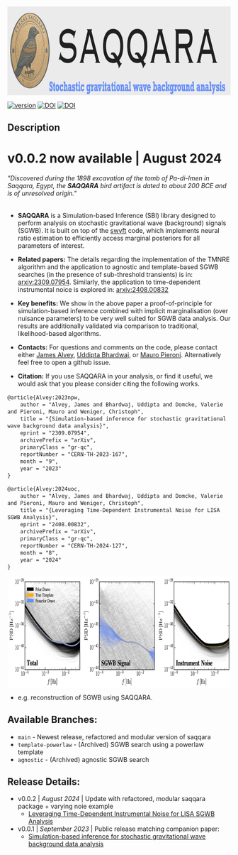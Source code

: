 <img align="center" height="200" src="./images/saqqara_logo.png">


[![version](https://img.shields.io/badge/version-0.0.2-blue)](https://github.com/PEREGRINE-GW/saqqara) [![DOI](https://img.shields.io/badge/DOI-arXiv.2309.07954-brightgreen)](https://arxiv.org/abs/2309.07954) [![DOI](https://img.shields.io/badge/DOI-arXiv.2408.00832-brightgreen)](https://arxiv.org/abs/2408.00832)
## Description
# v0.0.2 now available | August 2024
###### *"Discovered during the 1898 excavation of the tomb of Pa-di-Imen in Saqqara, Egypt, the ***SAQQARA*** bird artifact is dated to about 200 BCE and is of unresolved origin."*

- **SAQQARA** is a Simulation-based Inference (SBI) library designed to perform analysis on stochastic gravitational wave (background) signals (SGWB). It is built on top of the [swyft](https://swyft.readthedocs.io/en/lightning/) code, which implements neural ratio estimation to efficiently access marginal posteriors for all parameters of interest.
- **Related papers:** The details regarding the implementation of the TMNRE algorithm and the application to agnostic and template-based SGWB searches (in the presence of sub-threshold transients) is in: [arxiv:2309.07954](https://arxiv.org/abs/2309.07954). Similarly, the application to time-dependent instrumental noice is explored in:  [arxiv:2408.00832](https://arxiv.org/abs/2408.00832)
- **Key benefits:** We show in the above paper a proof-of-principle for simulation-based inference combined with implicit marginalisation (over nuisance parameters) to be very well suited for SGWB data analysis. Our results are additionally validated via comparison to traditional, likelihood-based algorithms.

- **Contacts:** For questions and comments on the code, please contact either [James Alvey](mailto:j.b.g.alvey@uva.nl), [Uddipta Bhardwaj](mailto:u.bhardwaj@uva.nl), or [Mauro Pieroni](mailto:mauro.pieroni@cern.ch). Alternatively feel free to open a github issue.

- **Citation:** If you use SAQQARA in your analysis, or find it useful, we would ask that you please consider citing the following works.
```
@article{Alvey:2023npw,
    author = "Alvey, James and Bhardwaj, Uddipta and Domcke, Valerie and Pieroni, Mauro and Weniger, Christoph",
    title = "{Simulation-based inference for stochastic gravitational wave background data analysis}",
    eprint = "2309.07954",
    archivePrefix = "arXiv",
    primaryClass = "gr-qc",
    reportNumber = "CERN-TH-2023-167",
    month = "9",
    year = "2023"
}
```
```
@article{Alvey:2024uoc,
    author = "Alvey, James and Bhardwaj, Uddipta and Domcke, Valerie and Pieroni, Mauro and Weniger, Christoph",
    title = "{Leveraging Time-Dependent Instrumental Noise for LISA SGWB Analysis}",
    eprint = "2408.00832",
    archivePrefix = "arXiv",
    primaryClass = "gr-qc",
    reportNumber = "CERN-TH-2024-127",
    month = "8",
    year = "2024"
}
```

<img align="center" height="250" src="./images/agnostic_10b_samples.png">

- e.g. reconstruction of SGWB using SAQQARA.

## Available Branches:
- `main` - Newest release, refactored and modular version of saqqara
- `template-powerlaw` - (Archived) SGWB search using a powerlaw template
- `agnostic` - (Archived) agnostic SGWB search

## Release Details:
- v0.0.2 | *August 2024* | Update with refactored, modular saqqara package + varying noie example
    - [Leveraging Time-Dependent Instrumental Noise for LISA SGWB Analysis](https://arxiv.org/abs/2408.00832)
- v0.0.1 | *September 2023* | Public release matching companion paper: 
    - [Simulation-based inference for stochastic gravitational wave background data analysis](https://arxiv.org/abs/2309.07954)
